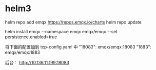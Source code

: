 
# helm3

helm repo add emqx https://repos.emqx.io/charts
helm repo update

helm install emqx --namespace emqx emqx/emqx --set persistence.enabled=true 


将下面的配置加到 tcp-config.yaml 中
"18083": emqx/emqx:18083
"1883": emqx/emqx:1883

后台：
http://10.136.11.199:18083